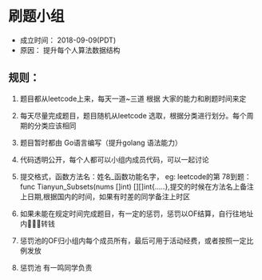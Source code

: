 # 刷题小组

- 成立时间： 2018-09-09(PDT)
- 原因： 提升每个人算法数据结构

## 规则：

1. 题目都从leetcode上来，每天一道~三道 根据 大家的能力和刷题时间来定

2. 每天尽量完成题目，题目随机从leetcode 选取，根据分类进行划分。每个周期的分类应该相同

3. 题目暂时都由 Go语言编写（提升golang 语法能力）

4. 代码透明公开，每个人都可以小组内成员代码，可以一起讨论

5. 提交格式，函数方法名：姓名_函数功能名字， eg: leetcode的第 78到题： func Tianyun_Subsets(nums []int) [][]int{.....},提交的时候在方法名上备注上日期,根据国内的时间，如果有时差的同学备注上时区

6. 如果未能在规定时间完成题目，有一定的惩罚，惩罚以OF结算，自行往地址内转钱
 
7. 惩罚池的OF归小组内每个成员所有，最后可用于活动经费，或者按照一定比例发放

8. 惩罚池 有一鸣同学负责

